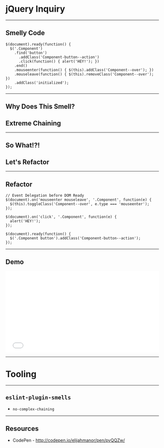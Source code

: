 # jQuery Inquiry
<!-- .slide: data-state="statusLint statusLint--easy statusRule statusRule--none statusSkill statusSkill--junior" -->

------

## Smelly Code

```
$(document).ready(function() {
  $('.Component')
    .find('button')
      .addClass('Component-button--action')
      .click(function() { alert('HEY!'); })
    .end()
    .mouseenter(function() { $(this).addClass('Component--over'); })
    .mouseleave(function() { $(this).removeClass('Component--over'); })
    .addClass('initialized');
});
```

------

## Why Does This Smell?

## Extreme Chaining <!-- .element class="fragment" -->

------

## So What!?!

## Let's Refactor <!-- .element class="fragement" -->

------

## Refactor

```
// Event Delegation before DOM Ready
$(document).on('mouseenter mouseleave', '.Component', function(e) {
  $(this).toggleClass('Component--over', e.type === 'mouseenter');  
});

$(document).on('click', '.Component', function(e) {
  alert('HEY!');
});

$(document).ready(function() {
  $('.Component button').addClass('Component-button--action');
});
```

------

## Demo

<iframe height='266' scrolling='no' src='//codepen.io/elijahmanor/embed/pvQQZw/?height=266' frameborder='no' allowtransparency='true' allowfullscreen='true' style='width: 100%;'>See the Pen <a href='http://codepen.io/elijahmanor/pen/pvQQZw/'>pvQQZw</a> by Elijah Manor (<a href='http://codepen.io/elijahmanor'>@elijahmanor</a>) on <a href='http://codepen.io'>CodePen</a>.
</iframe>

------

# Tooling

------

## `eslint-plugin-smells`

* `no-complex-chaining`<!-- .element: class="fragment" -->

------

## Resources

* CodePen - http://codepen.io/elijahmanor/pen/pvQQZw/
